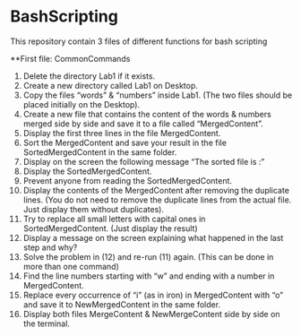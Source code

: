 # BashScripting

This repository contain 3 files of different functions for bash scripting

**First file: CommonCommands
1. Delete the directory Lab1 if it exists.
2. Create a new directory called Lab1 on Desktop.
3. Copy the files “words” & “numbers” inside Lab1. (The two files should be placed initially on the
Desktop).
4. Create a new file that contains the content of the words & numbers merged side by side and save it to
a file called “MergedContent”.
5. Display the first three lines in the file MergedContent.
6. Sort the MergedContent and save your result in the file SortedMergedContent in the same folder.
7. Display on the screen the following message “The sorted file is :”
8. Display the SortedMergedContent.
9. Prevent anyone from reading the SortedMergedContent.
10. Display the contents of the MergedContent after removing the duplicate lines. (You do not need to
remove the duplicate lines from the actual file. Just display them without duplicates).
11. Try to replace all small letters with capital ones in SortedMergedContent. (Just display the result)
12. Display a message on the screen explaining what happened in the last step and why?
13. Solve the problem in (12) and re-run (11) again. (This can be done in more than one command)
14. Find the line numbers starting with “w” and ending with a number in MergedContent.
15. Replace every occurrence of “i” (as in iron) in MergedContent with “o” and save it to
NewMergedContent in the same folder.
16. Display both files MergeContent & NewMergeContent side by side on the terminal.
